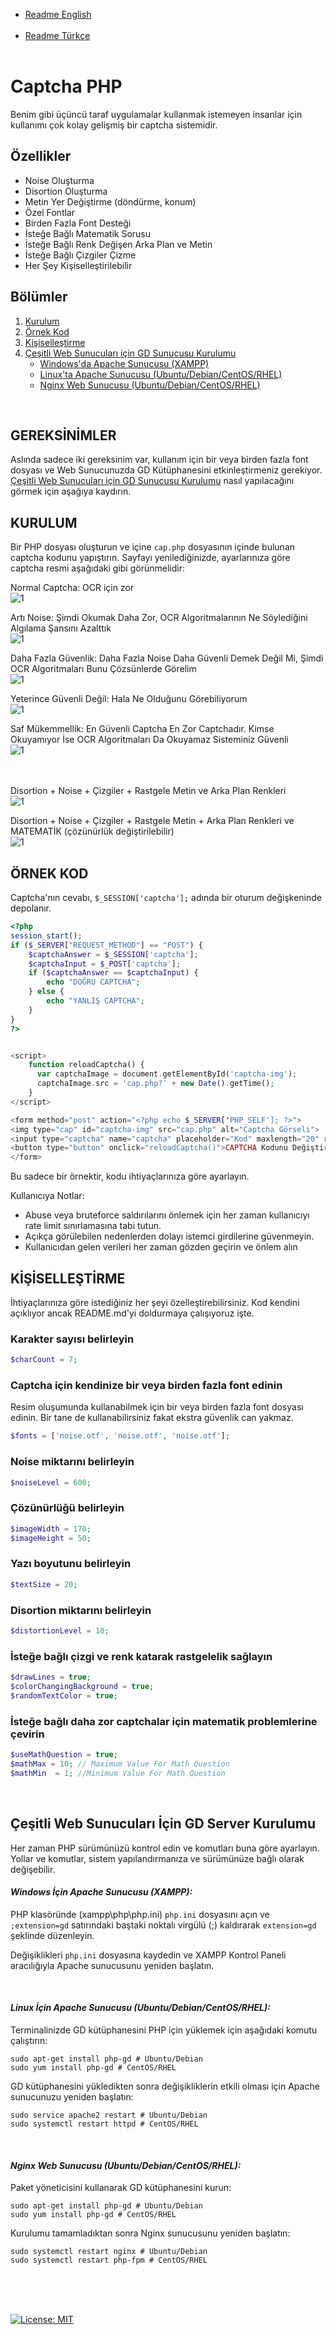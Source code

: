 - [Readme English](https://github.com/Lebweuh/Captcha-PHP/blob/main/README.md)<br> </br>
- [Readme Türkçe](https://github.com/Lebweuh/Captcha-PHP/blob/main/README.tr.md)<br></br>


# Captcha PHP
Benim gibi üçüncü taraf uygulamalar kullanmak istemeyen insanlar için kullanımı çok kolay gelişmiş bir captcha sistemidir.

## Özellikler

- Noise Oluşturma
- Disortion Oluşturma
- Metin Yer Değiştirme (döndürme, konum)
- Özel Fontlar
- Birden Fazla Font Desteği
- İsteğe Bağlı Matematik Sorusu
- İsteğe Bağlı Renk Değişen Arka Plan ve Metin
- İsteğe Bağlı Çizgiler Çizme
- Her Şey Kişiselleştirilebilir

## Bölümler
1. [Kurulum](#kurulum) <br />
2. [Örnek Kod](#örnek-kod) <br />
3. [Kişiselleştirme](#ki̇şi̇selleşti̇rme) <br />
4. [Çeşitli Web Sunucuları için GD Sunucusu Kurulumu](#çeşitli-web-sunucuları-i̇çin-gd-server-kurulumu) <br />
    - [Windows'da Apache Sunucusu (XAMPP)](#windows-i̇çin-apache-sunucusu-xampp) <br />
    - [Linux'ta Apache Sunucusu (Ubuntu/Debian/CentOS/RHEL)](#linux-i̇çin-apache-sunucusu-ubuntudebiancentosrhel) <br />
    - [Nginx Web Sunucusu (Ubuntu/Debian/CentOS/RHEL)](#nginx-web-sunucusu-ubuntudebiancentosrhel) <br />
<br />

## **GEREKSİNİMLER**
Aslında sadece iki gereksinim var, kullanım için bir veya birden fazla font dosyası ve Web Sunucunuzda GD Kütüphanesini etkinleştirmeniz gerekiyor. [Çeşitli Web Sunucuları için GD Sunucusu Kurulumu](#çeşitli-web-sunucuları-için-gd-sunucusu-kurulumu) nasıl yapılacağını görmek için aşağıya kaydırın. 
<br />


## **KURULUM**
Bir PHP dosyası oluşturun ve içine `cap.php` dosyasının içinde bulunan captcha kodunu yapıştırın. Sayfayı yenilediğinizde, ayarlarınıza göre captcha resmi aşağıdaki gibi görünmelidir:

Normal Captcha: OCR için zor<br />
![1](https://raw.githubusercontent.com/Lebweuh/Captcha-PHP/main/example%20images/cap.png)

Artı Noise: Şimdi Okumak Daha Zor, OCR Algoritmalarının Ne Söylediğini Algılama Şansını Azalttık<br />
![1](https://raw.githubusercontent.com/Lebweuh/Captcha-PHP/main/example%20images/cap2.png)

Daha Fazla Güvenlik: Daha Fazla Noise Daha Güvenli Demek Değil Mi, Şimdi OCR Algoritmaları Bunu Çözsünlerde Görelim<br />
![1](https://raw.githubusercontent.com/Lebweuh/Captcha-PHP/main/example%20images/cap3.png)

Yeterince Güvenli Değil: Hala Ne Olduğunu Görebiliyorum<br />
![1](https://raw.githubusercontent.com/Lebweuh/Captcha-PHP/main/example%20images/cap4.png)

Saf Mükemmellik: En Güvenli Captcha En Zor Captchadır. Kimse Okuyamıyor İse OCR Algoritmaları Da Okuyamaz Sisteminiz Güvenli<br />
![1](https://raw.githubusercontent.com/Lebweuh/Captcha-PHP/main/example%20images/cap5.png) <br /> <br /><br />

Disortion + Noise + Çizgiler + Rastgele Metin ve Arka Plan Renkleri<br />
![1](https://raw.githubusercontent.com/Lebweuh/Captcha-PHP/main/example%20images/cap6.png) <br />

Disortion + Noise + Çizgiler + Rastgele Metin + Arka Plan Renkleri ve MATEMATİK (çözünürlük değiştirilebilir)<br />
![1](https://raw.githubusercontent.com/Lebweuh/Captcha-PHP/main/example%20images/cap7.png) <br />

## **ÖRNEK KOD**
Captcha'nın cevabı, `$_SESSION['captcha'];` adında bir oturum değişkeninde depolanır.

```php
<?php
session_start();
if ($_SERVER["REQUEST_METHOD"] == "POST") {
    $captchaAnswer = $_SESSION['captcha'];
    $captchaInput = $_POST['captcha'];
    if ($captchaAnswer == $captchaInput) {
        echo "DOĞRU CAPTCHA";
    } else {
        echo "YANLIŞ CAPTCHA";
    }
}
?>


<script>
    function reloadCaptcha() {
      var captchaImage = document.getElementById('captcha-img');
      captchaImage.src = 'cap.php?' + new Date().getTime();
    }
</script>

<form method="post" action="<?php echo $_SERVER['PHP_SELF']; ?>">
<img type="cap" id="captcha-img" src="cap.php" alt="Captcha Görseli">
<input type="captcha" name="captcha" placeholder="Kod" maxlength="20" required>
<button type="button" onclick="reloadCaptcha()">CAPTCHA Kodunu Değiştir</button>
</form>
```

Bu sadece bir örnektir, kodu ihtiyaçlarınıza göre ayarlayın.

Kullanıcıya Notlar:
- Abuse veya bruteforce saldırılarını önlemek için her zaman kullanıcıyı rate limit sınırlamasına tabi tutun.
- Açıkça görülebilen nedenlerden dolayı istemci girdilerine güvenmeyin.
- Kullanıcıdan gelen verileri her zaman gözden geçirin ve önlem alın


## KİŞİSELLEŞTİRME

İhtiyaçlarınıza göre istediğiniz her şeyi özelleştirebilirsiniz. Kod kendini açıklıyor ancak README.md'yi doldurmaya çalışıyoruz işte.

### Karakter sayısı belirleyin

```php
$charCount = 7;
```

### Captcha için kendinize bir veya birden fazla font edinin
Resim oluşumunda kullanabilmek için bir veya birden fazla font dosyası edinin. Bir tane de kullanabilirsiniz fakat ekstra güvenlik can yakmaz.
```php
$fonts = ['noise.otf', 'noise.otf', 'noise.otf'];
```

### Noise miktarını belirleyin

```php
$noiseLevel = 600;
```

### Çözünürlüğü belirleyin
```php
$imageWidth = 170;
$imageHeight = 50;
```

### Yazı boyutunu belirleyin
```php
$textSize = 20;
```


### Disortion miktarını belirleyin
```php
$distortionLevel = 10;
```


### İsteğe bağlı çizgi ve renk katarak rastgelelik sağlayın
```php
$drawLines = true;
$colorChangingBackground = true;
$randomTextColor = true;
```


### İsteğe bağlı daha zor captchalar için matematik problemlerine çevirin
```php
$useMathQuestion = true;
$mathMax = 10; // Maximum Value For Math Question
$mathMin  = 1; //Minimum Value For Math Question
```
<br />



## **Çeşitli Web Sunucuları İçin GD Server Kurulumu**
Her zaman PHP sürümünüzü kontrol edin ve komutları buna göre ayarlayın. Yollar ve komutlar, sistem yapılandırmanıza ve sürümünüze bağlı olarak değişebilir.

#### *Windows İçin Apache Sunucusu (XAMPP):*
PHP klasöründe (xampp\php\php.ini) `php.ini` dosyasını açın ve `;extension=gd` satırındaki baştaki noktalı virgülü (;) kaldırarak `extension=gd` şeklinde düzenleyin.

Değişiklikleri `php.ini` dosyasına kaydedin ve XAMPP Kontrol Paneli aracılığıyla Apache sunucusunu yeniden başlatın.

<br />

#### *Linux İçin Apache Sunucusu (Ubuntu/Debian/CentOS/RHEL):*
Terminalinizde GD kütüphanesini PHP için yüklemek için aşağıdaki komutu çalıştırın:
```
sudo apt-get install php-gd # Ubuntu/Debian
sudo yum install php-gd # CentOS/RHEL
```
GD kütüphanesini yükledikten sonra değişikliklerin etkili olması için Apache sunucunuzu yeniden başlatın:
```
sudo service apache2 restart # Ubuntu/Debian
sudo systemctl restart httpd # CentOS/RHEL
```
<br />


#### *Nginx Web Sunucusu (Ubuntu/Debian/CentOS/RHEL):*
Paket yöneticisini kullanarak GD kütüphanesini kurun:
```
sudo apt-get install php-gd # Ubuntu/Debian
sudo yum install php-gd # CentOS/RHEL
```
Kurulumu tamamladıktan sonra Nginx sunucusunu yeniden başlatın:
```
sudo systemctl restart nginx # Ubuntu/Debian
sudo systemctl restart php-fpm # CentOS/RHEL
```

<br />
<br />
<br />


 [![License: MIT](https://img.shields.io/badge/License-MIT-yellow.svg)](https://opensource.org/licenses/MIT)
